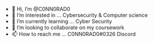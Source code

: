 - 👋 Hi, I’m @C0NN0RAD0
- 👀 I’m interested in ... Cybersecurity & Computer science
- 🌱 I’m currently learning ... Cyber Security
- 💞️ I’m looking to collaborate on my coursework
- 📫 How to reach me ... C0NN0RAD0#0326 Discord

<!---
C0NN0RAD0/C0NN0RAD0 is a ✨ special ✨ repository because its `README.md` (this file) appears on your GitHub profile.
You can click the Preview link to take a look at your changes.
--->
